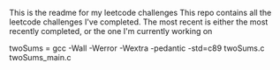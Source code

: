This is the readme for my leetcode challenges
This repo contains all the leetcode challenges I've completed. The most recent
is either  the  most recently completed, or the one I'm currently working on

twoSums = gcc -Wall -Werror -Wextra -pedantic -std=c89 twoSums.c twoSums_main.c 

